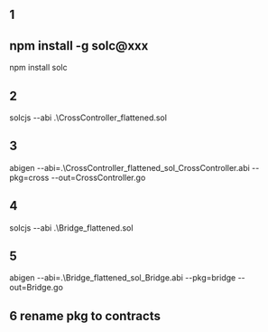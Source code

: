 ## 1 
## npm install -g solc@xxx
npm install solc

## 2
solcjs --abi .\CrossController_flattened.sol

## 3
abigen --abi=.\CrossController_flattened_sol_CrossController.abi --pkg=cross --out=CrossController.go

## 4
solcjs --abi .\Bridge_flattened.sol

## 5
abigen --abi=.\Bridge_flattened_sol_Bridge.abi --pkg=bridge --out=Bridge.go

## 6 rename pkg to contracts